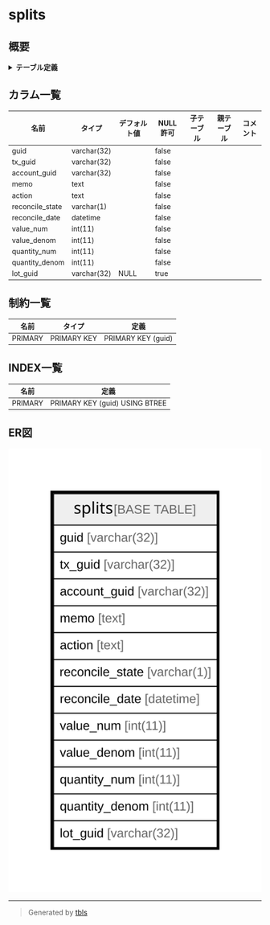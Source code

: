 # splits

## 概要

<details>
<summary><strong>テーブル定義</strong></summary>

```sql
CREATE TABLE `splits` (
  `guid` varchar(32) NOT NULL,
  `tx_guid` varchar(32) NOT NULL,
  `account_guid` varchar(32) NOT NULL,
  `memo` text NOT NULL,
  `action` text NOT NULL,
  `reconcile_state` varchar(1) NOT NULL,
  `reconcile_date` datetime NOT NULL,
  `value_num` int(11) NOT NULL,
  `value_denom` int(11) NOT NULL,
  `quantity_num` int(11) NOT NULL,
  `quantity_denom` int(11) NOT NULL,
  `lot_guid` varchar(32) DEFAULT NULL,
  PRIMARY KEY (`guid`)
) ENGINE=InnoDB DEFAULT CHARSET=utf8mb4 COLLATE=utf8mb4_general_ci
```

</details>

## カラム一覧

| 名前              | タイプ         | デフォルト値       | NULL許可   | 子テーブル      | 親テーブル      | コメント     |
| --------------- | ----------- | ------------ | -------- | ---------- | ---------- | -------- |
| guid            | varchar(32) |              | false    |            |            |          |
| tx_guid         | varchar(32) |              | false    |            |            |          |
| account_guid    | varchar(32) |              | false    |            |            |          |
| memo            | text        |              | false    |            |            |          |
| action          | text        |              | false    |            |            |          |
| reconcile_state | varchar(1)  |              | false    |            |            |          |
| reconcile_date  | datetime    |              | false    |            |            |          |
| value_num       | int(11)     |              | false    |            |            |          |
| value_denom     | int(11)     |              | false    |            |            |          |
| quantity_num    | int(11)     |              | false    |            |            |          |
| quantity_denom  | int(11)     |              | false    |            |            |          |
| lot_guid        | varchar(32) | NULL         | true     |            |            |          |

## 制約一覧

| 名前      | タイプ         | 定義                 |
| ------- | ----------- | ------------------ |
| PRIMARY | PRIMARY KEY | PRIMARY KEY (guid) |

## INDEX一覧

| 名前      | 定義                             |
| ------- | ------------------------------ |
| PRIMARY | PRIMARY KEY (guid) USING BTREE |

## ER図

![er](splits.svg)

---

> Generated by [tbls](https://github.com/k1LoW/tbls)
